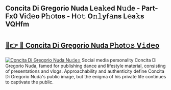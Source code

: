 ## Concita Di Gregorio Nuda L𝚎a𝚔ed N𝚞𝚍e - Part-Fx0 Vi𝚍𝚎o P𝚑𝚘tos - H𝚘𝚝 O𝚗𝚕yf𝚊ns L𝚎a𝚔s VQHfm

# <h2><a href="http://kf388ib.oniu.top/?m=Concita+Di+Gregorio+Nuda">🔗👉 🔴 Concita Di Gregorio Nuda P𝚑ot𝚘𝚜 V𝚒d𝚎o</a></h2>

[![Concita Di Gregorio Nuda Nu𝚍e𝚜](https://i.imgur.com/0qMVB7G.gif)](http://kf388ib.oniu.top/?m=Concita+Di+Gregorio+Nuda)
Social media personality Concita Di Gregorio Nuda, famed for publishing dance and lifestyle material, consisting of presentations and vlogs. Approachability and authenticity define Concita Di Gregorio Nuda's public image, but the enigma of his private life continues to captivate the public.  
